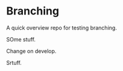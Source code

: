 # Branching


A quick overview repo for testing branching.


SOme stuff.

Change on develop.


Srtuff.
